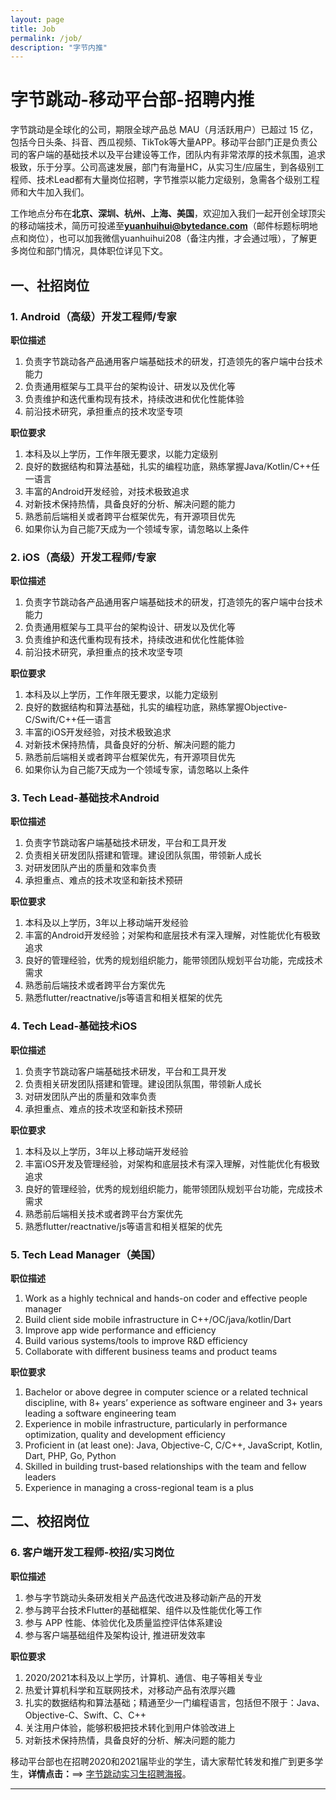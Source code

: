 ```yaml
---
layout: page
title: Job
permalink: /job/
description: "字节内推"
---
```



# 字节跳动-移动平台部-招聘内推

字节跳动是全球化的公司，期限全球产品总 MAU（月活跃用户）已超过 15 亿，包括今日头条、抖音、西瓜视频、TikTok等大量APP。移动平台部门正是负责公司的客户端的基础技术以及平台建设等工作，团队内有非常浓厚的技术氛围，追求极致，乐于分享。公司高速发展，部门有海量HC，从实习生/应届生，到各级别工程师、技术Lead都有大量岗位招聘，字节推崇以能力定级别，急需各个级别工程师和大牛加入我们。

工作地点分布在**北京、深圳、杭州、上海、美国**，欢迎加入我们一起开创全球顶尖的移动端技术，简历可投递至**yuanhuihui@bytedance.com**（邮件标题标明地点和岗位），也可以加我微信yuanhuihui208（备注内推，才会通过哦），了解更多岗位和部门情况，具体职位详见下文。

## 一、社招岗位

### 1. Android（高级）开发工程师/专家

**职位描述**

1. 负责字节跳动各产品通用客户端基础技术的研发，打造领先的客户端中台技术能力
2. 负责通用框架与工具平台的架构设计、研发以及优化等
3. 负责维护和迭代重构现有技术，持续改进和优化性能体验
4. 前沿技术研究，承担重点的技术攻坚专项

**职位要求**

1. 本科及以上学历，工作年限无要求，以能力定级别
2. 良好的数据结构和算法基础，扎实的编程功底，熟练掌握Java/Kotlin/C++任一语言
3. 丰富的Android开发经验，对技术极致追求
4. 对新技术保持热情，具备良好的分析、解决问题的能力
5. 熟悉前后端相关或者跨平台框架优先，有开源项目优先
6. 如果你认为自己能7天成为一个领域专家，请忽略以上条件

### 2. iOS（高级）开发工程师/专家

**职位描述**

1. 负责字节跳动各产品通用客户端基础技术的研发，打造领先的客户端中台技术能力
2. 负责通用框架与工具平台的架构设计、研发以及优化等
3. 负责维护和迭代重构现有技术，持续改进和优化性能体验
4. 前沿技术研究，承担重点的技术攻坚专项

**职位要求**
1. 本科及以上学历，工作年限无要求，以能力定级别
2. 良好的数据结构和算法基础，扎实的编程功底，熟练掌握Objective-C/Swift/C++任一语言
3. 丰富的iOS开发经验，对技术极致追求
4. 对新技术保持热情，具备良好的分析、解决问题的能力
5. 熟悉前后端相关或者跨平台框架优先，有开源项目优先
6. 如果你认为自己能7天成为一个领域专家，请忽略以上条件


### 3. Tech Lead-基础技术Android

**职位描述**

1. 负责字节跳动客户端基础技术研发，平台和工具开发
2. 负责相关研发团队搭建和管理。建设团队氛围，带领新人成长
3. 对研发团队产出的质量和效率负责
4. 承担重点、难点的技术攻坚和新技术预研

**职位要求**

1. 本科及以上学历，3年以上移动端开发经验
2. 丰富的Android开发经验；对架构和底层技术有深入理解，对性能优化有极致追求
3. 良好的管理经验，优秀的规划组织能力，能带领团队规划平台功能，完成技术需求
4. 熟悉前后端技术或者跨平台方案优先
5. 熟悉flutter/reactnative/js等语言和相关框架的优先

### 4. Tech Lead-基础技术iOS

**职位描述**

1. 负责字节跳动客户端基础技术研发，平台和工具开发
2. 负责相关研发团队搭建和管理。建设团队氛围，带领新人成长
3. 对研发团队产出的质量和效率负责
4. 承担重点、难点的技术攻坚和新技术预研

**职位要求**

1. 本科及以上学历，3年以上移动端开发经验
2. 丰富iOS开发及管理经验，对架构和底层技术有深入理解，对性能优化有极致追求
3. 良好的管理经验，优秀的规划组织能力，能带领团队规划平台功能，完成技术需求
4. 熟悉前后端相关技术或者跨平台方案优先
5. 熟悉flutter/reactnative/js等语言和相关框架的优先

### 5. Tech Lead Manager（美国）

**职位描述**

1. Work as a highly technical and hands-on coder and effective people manager
2. Build client side mobile infrastructure in C++/OC/java/kotlin/Dart
3. Improve app wide performance and efficiency
4. Build various systems/tools to improve R&D efficiency
5. Collaborate with different business teams and product teams

**职位要求**

1. Bachelor or above degree in computer science or a related technical discipline, with 8+ years’ experience as software engineer and 3+ years leading a software engineering team
2. Experience in mobile infrastructure, particularly in performance optimization, quality and development efficiency
3. Proficient in (at least one): Java, Objective-C, C/C++, JavaScript, Kotlin, Dart, PHP, Go, Python
4. Skilled in building trust-based relationships with the team and fellow leaders
5. Experience in managing a cross-regional team is a plus


## 二、校招岗位

### 6. 客户端开发工程师-校招/实习岗位

**职位描述**

1. 参与字节跳动头条研发相关产品迭代改进及移动新产品的开发
2. 参与跨平台技术Flutter的基础框架、组件以及性能优化等工作
3. 参与 APP 性能、体验优化及质量监控评估体系建设
4. 参与客户端基础组件及架构设计, 推进研发效率

**职位要求**

1. 2020/2021本科及以上学历，计算机、通信、电子等相关专业
2. 热爱计算机科学和互联网技术，对移动产品有浓厚兴趣
3. 扎实的数据结构和算法基础；精通至少一门编程语言，包括但不限于：Java、Objective-C、Swift、C、C++
4. 关注用户体验，能够积极把技术转化到用户体验改进上
5. 对新技术保持热情，具备良好的分析、解决问题的能力

移动平台部也在招聘2020和2021届毕业的学生，请大家帮忙转发和推广到更多学生，**详情点击：**==> [字节跳动实习生招聘海报](/img/job/job.png)。

---
